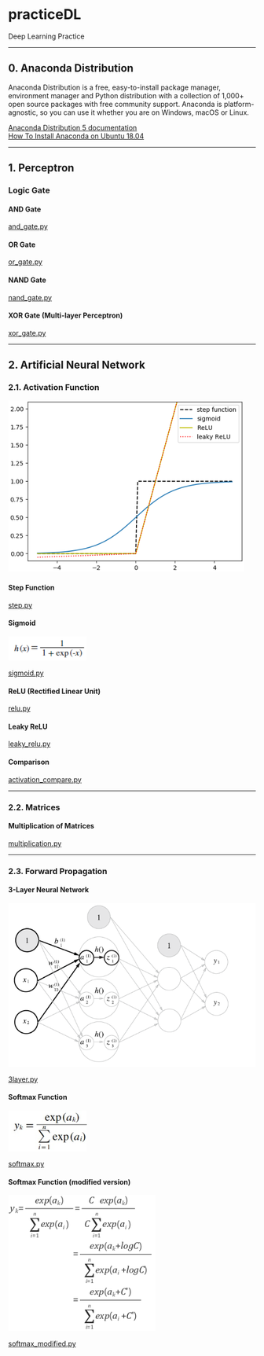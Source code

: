 # practiceDL
Deep Learning Practice

***

## 0. Anaconda Distribution

Anaconda Distribution is a free, easy-to-install package manager, environment manager and Python distribution with a collection of 1,000+ open source packages with free community support. Anaconda is platform-agnostic, so you can use it whether you are on Windows, macOS or Linux.

[Anaconda Distribution 5 documentation](https://docs.anaconda.com/anaconda/)  
[How To Install Anaconda on Ubuntu 18.04](https://www.digitalocean.com/community/tutorials/how-to-install-anaconda-on-ubuntu-18-04-quickstart)

***

## 1. Perceptron
### Logic Gate
#### AND Gate  
[and_gate.py](https://github.com/jaeyp/practiceDL/blob/master/01.perceptron/and_gate.py?ts=4)
#### OR Gate  
[or_gate.py](https://github.com/jaeyp/practiceDL/blob/master/01.perceptron/or_gate.py?ts=4)
#### NAND Gate  
[nand_gate.py](https://github.com/jaeyp/practiceDL/blob/master/01.perceptron/nand_gate.py?ts=4)
#### XOR Gate (Multi-layer Perceptron)  
[xor_gate.py](https://github.com/jaeyp/practiceDL/blob/master/01.perceptron/xor_gate.py?ts=4)

***

## 2. Artificial Neural Network
### 2.1. Activation Function
<img src="./images/activation.comparison.png" alt="Activation Function Comparison" width="480"/>  

#### Step Function
[step.py](https://github.com/jaeyp/practiceDL/blob/master/02.ann/activation/step.py?ts=4)  
#### Sigmoid
<img src="./images/sigmoid.png" alt="Sigmoid Function" width="160"/>  

[sigmoid.py](https://github.com/jaeyp/practiceDL/blob/master/02.ann/activation/sigmoid.py?ts=4)  
#### ReLU (Rectified Linear Unit)  
[relu.py](https://github.com/jaeyp/practiceDL/blob/master/02.ann/activation/relu.py?ts=4)  
#### Leaky ReLU  
[leaky_relu.py](https://github.com/jaeyp/practiceDL/blob/master/02.ann/activation/leaky_relu.py?ts=4)  
#### Comparison
[activation_compare.py](https://github.com/jaeyp/practiceDL/blob/master/02.ann/activation/activation_compare.py?ts=4)  

---

### 2.2. Matrices
#### Multiplication of Matrices
[multiplication.py](https://github.com/jaeyp/practiceDL/blob/master/02.ann/matrices/multiplication.py?ts=4)

---

### 2.3. Forward Propagation
#### 3-Layer Neural Network
<img src="./images/3layer.png" alt="3-Layer Neural Network" width="600"/>  

[3layer.py](https://github.com/jaeyp/practiceDL/blob/master/02.ann/forward_propagation/3layer.py?ts=4)
#### Softmax Function
<img src="./images/softmax.png" alt="Softmax Function" width="160"/>  

[softmax.py](https://github.com/jaeyp/practiceDL/blob/master/02.ann/forward_propagation/softmax.py?ts=4)
#### Softmax Function (modified version)
<img src="./images/softmax_modified.png" alt="Softmax Function (modified version)" width="300"/>  

[softmax_modified.py](https://github.com/jaeyp/practiceDL/blob/master/02.ann/forward_propagation/softmax_modified.py?ts=4)


